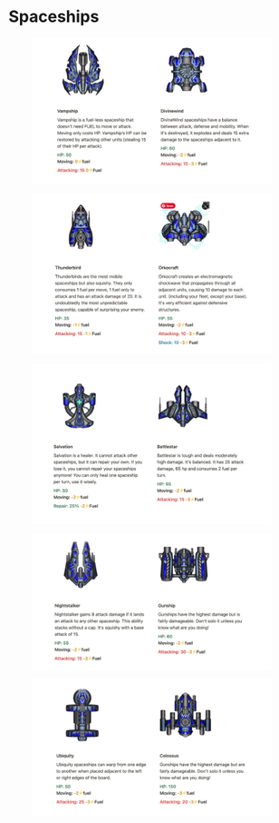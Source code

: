 # Spaceships

<figure><img src="../../../.gitbook/assets/1 (1).png" alt=""><figcaption></figcaption></figure>

<figure><img src="../../../.gitbook/assets/2.png" alt=""><figcaption></figcaption></figure>

<figure><img src="../../../.gitbook/assets/3 (1).png" alt=""><figcaption></figcaption></figure>



<figure><img src="../../../.gitbook/assets/4.png" alt=""><figcaption></figcaption></figure>

<figure><img src="../../../.gitbook/assets/5.png" alt=""><figcaption></figcaption></figure>
